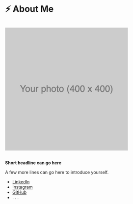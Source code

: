 # ⚡️ **About Me**

<div class="row">
<div class="column">

![Headshot](images/photo.jpg)

</div>

<div class="column">

**Short headline can go here**  

A few more lines can go here to introduce yourself.  

- [LinkedIn](https://www.linkedin.com)
- [Instagram](https://www.instagram.com/)
- [GitHub](https://github.com)
- . . .

</div>
</div>